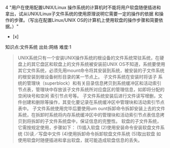 4
"用户在使用配置UNIX/Linux 操作系统的计算机时不能将用户软盘随便插进和拿出，试从UNIX/Linux子文件系统的使用原理说明它需要一定的操作的依据
和操作的步骤。（写出在配置Linux/UNIX OS的计算机上使用软盘的操作步骤和简要依据。）"
- [x]

知识点:文件系统
出处:网络
难度:1
> UNIX系统只有一个安装UNIX操作系统的根设备的文件系统常驻系统，在硬盘上的其它盘区和软盘上的文件系统被安装前UNIX
> OS不知道，系统要使用其它文件系统，必须先用mount命令将其安装到系统，被安装的子文件系统的根安装到根设备树形目录的某一节点上。 子文件系统在安装时将该子
> 系统的管理块（superblock）和有关目录信息拷贝到系统缓冲区和活动索引节点表，管理块中存放该子文件系统所对应盘区的管理信息，如即将分配的空闲块号和空闲
> 索引节点号等。 子文件系统安装后进行文件读写增删，文件创建和删除等操作，其变化要记录在系统缓冲区中管理块和活动索引节点表中。 子文件系统使用完毕后要使用um
> ount拆卸命令拆卸安装上去的文件系统，在拆卸时系统将内存系统缓冲区中的管理块和活动索引节点表信息拷贝到将拆卸的子文件系统盘中，保证信息的完整性。
> 软盘的子文件系统，它需按规定使用，步骤如下： (1)插入软盘 (2)使用安装命令安装软盘文件系统 (3)读／写盘中文件 (4)使用拆卸命令拆卸软盘文件系统
> (5)取出软盘 如使用软盘时随便插进和拿出软盘，就可能造成软盘信息的丢失。
